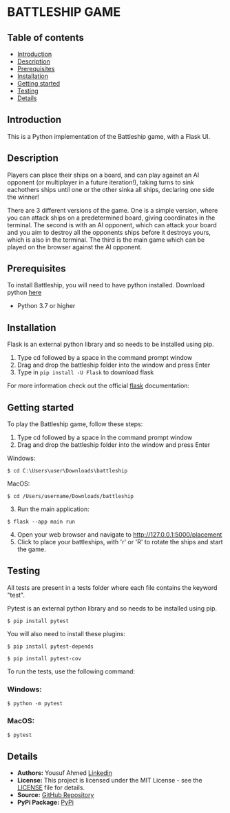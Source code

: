 
# BATTLESHIP GAME

## Table of contents
* [Introduction](#Introduction)
* [Description](#Description)
* [Prerequisites](#Prerequisites)
* [Installation](#Installation)
* [Getting started](#Getting-started)
* [Testing](#Testing)
* [Details](#Details)

## Introduction

This is a Python implementation of the Battleship game, with a Flask UI. 

## Description

Players can place their ships on a board, and can play against an AI opponent (or multiplayer in a future iteration!), taking turns to sink eachothers ships until one or the other sinka all ships, declaring one side the winner!

There are 3 different versions of the game. One is a simple version, where you can attack ships on a predetermined board, giving coordinates in the terminal. The second is with an AI opponent, which can attack your board and you aim to destroy all the opponents ships before it destroys yours, which is also in the terminal. The third is the main game which can be played on the browser against the AI opponent.

## Prerequisites

To install Battleship, you will need to have python installed. Download python [here](https://www.python.org/downloads/)
* Python 3.7 or higher

## Installation

Flask is an external python library and so needs to be installed using pip.

1) Type cd followed by a space in the command prompt window
2) Drag and drop the battleship folder into the window and press Enter
3) Type in `pip install -U Flask` to download flask

For more information check out the official [flask](https://flask.palletsprojects.com/en/3.0.x/installation/) documentation: 

## Getting started

To play the Battleship game, follow these steps:

1) Type cd followed by a space in the command prompt window
2) Drag and drop the battleship folder into the window and press Enter

Windows:
```
$ cd C:\Users\user\Downloads\battleship
```
MacOS:
```
$ cd /Users/username/Downloads/battleship
```

3) Run the main application:
```
$ flask --app main run
```

4) Open your web browser and navigate to http://127.0.0.1:5000/placement
5) Click to place your battleships, with 'r' or 'R' to rotate the ships and start the game.

## Testing

All tests are present in a tests folder where each file contains the keyword "test". 

Pytest is an external python library and so needs to be installed using pip.
```
$ pip install pytest
```

You will also need to install these plugins:
```
$ pip install pytest-depends

```
```
$ pip install pytest-cov
```

To run the tests, use the following command:

### Windows:
```
$ python -m pytest 
```
### MacOS:
```
$ pytest
```
## Details

* **Authors:** Yousuf Ahmed [Linkedin](https://www.linkedin.com/in/yousufaahmed/)
* **License:** This project is licensed under the MIT License - see the [LICENSE](LICENSE) file for details.
* **Source:** [GitHub Repository](https://github.com/yousufaahmed/Battleship)
* **PyPi Package:** [PyPi](https://pypi.org/project/Battleship-yousufaa/0.0.1/)